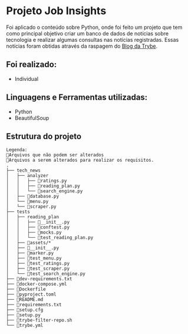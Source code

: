 # Projeto Job Insights

Foi aplicado o conteúdo sobre Python, onde foi feito um projeto que tem como principal objetivo criar um banco de dados de notícias sobre tecnologia e realizar algumas consultas nas notícias registradas.
Essas notícias foram obtidas através da raspagem do <a href="https://blog.betrybe.com/">Blog da Trybe</a>.

## Foi realizado:
  - Individual
  
## Linguagens e Ferramentas utilizadas:
  - Python
  - BeautifulSoup

## Estrutura do projeto
```
Legenda:
🔸Arquivos que não podem ser alterados
🔹Arquivos a serem alterados para realizar os requisitos.
.
├── tech_news
│   ├── analyzer
│   │   ├── 🔹ratings.py
│   │   ├── 🔸reading_plan.py
│   │   └── 🔹search_engine.py
│   ├── 🔸database.py
│   └── 🔹menu.py
│   └── 🔹scraper.py
├── tests
│   ├── reading_plan
│   │   ├── 🔸__init__.py
│   │   ├── 🔸conftest.py
│   │   ├── 🔸mocks.py
│   │   └── 🔹test_reading_plan.py
│   ├── 🔸assets/*
│   ├── 🔸__init__.py
│   ├── 🔸marker.py
│   ├── 🔸test_menu.py
│   ├── 🔸test_ratings.py
│   ├── 🔸test_scraper.py
│   └── 🔸test_search_engine.py
├── 🔸dev-requirements.txt
├── 🔸docker-compose.yml
├── 🔸Dockerfile
├── 🔸pyproject.toml
├── 🔸README.md
├── 🔸requirements.txt
├── 🔸setup.cfg
├── 🔸setup.py
├── 🔸trybe-filter-repo.sh
└── 🔸trybe.yml
```
